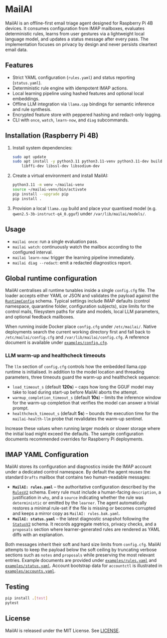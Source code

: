 # MailAI

MailAI is an offline-first email triage agent designed for Raspberry Pi 4B devices.
It consumes configuration from IMAP mailboxes, evaluates deterministic rules,
learns from user gestures via a lightweight local language model, and updates a
status message after every pass. The implementation focuses on privacy by design
and never persists cleartext email data.

## Features

- Strict YAML configuration (`rules.yaml`) and status reporting (`status.yaml`).
- Deterministic rule engine with idempotent IMAP actions.
- Local learning pipeline using hashed features and optional local embeddings.
- Offline LLM integration via `llama.cpp` bindings for semantic inference and
  rule synthesis.
- Encrypted feature store with peppered hashing and redact-only logging.
- CLI with `once`, `watch`, `learn-now`, and `diag` subcommands.

## Installation (Raspberry Pi 4B)

1. Install system dependencies:
   ```bash
   sudo apt update
   sudo apt install -y python3.11 python3.11-venv python3.11-dev build-essential \
       libffi-dev libssl-dev libsodium-dev
   ```
2. Create a virtual environment and install MailAI:
   ```bash
   python3.11 -m venv ~/mailai-venv
   source ~/mailai-venv/bin/activate
   pip install --upgrade pip
   pip install .
   ```
3. Provision a local `llama.cpp` build and place your quantised model
   (e.g. `qwen2.5-3b-instruct-q4_0.gguf`) under `/var/lib/mailai/models/`.

## Usage

- `mailai once`: run a single evaluation pass.
- `mailai watch`: continuously watch the mailbox according to the configured
  interval.
- `mailai learn-now`: trigger the learning pipeline immediately.
- `mailai diag --redact`: emit a redacted diagnostics report.

## Global runtime configuration

MailAI centralises all runtime tunables inside a single `config.cfg` file. The
loader accepts either YAML or JSON and validates the payload against the
[`RuntimeConfig`](mailai/src/mailai/config/schema.py) schema. Typical settings
include IMAP defaults (control namespace, quarantine folder, configuration
subjects), size limits for the control mails, filesystem paths for state and
models, local LLM parameters, and optional feedback mailboxes.

When running inside Docker place `config.cfg` under `/etc/mailai/`. Native
deployments search the current working directory first and fall back to
`/etc/mailai/config.cfg` and `/var/lib/mailai/config.cfg`. A reference document
is available under [`examples/config.cfg`](../examples/config.cfg).

### LLM warm-up and healthcheck timeouts

The `llm` section of `config.cfg` controls how the embedded llama.cpp runtime is
initialised. In addition to the model location and threading parameters, three
timeouts guard the warm-up and healthcheck sequence:

- `load_timeout_s` (default **120s**) – caps how long the GGUF model may take to
  load during start-up before MailAI aborts the attempt.
- `warmup_completion_timeout_s` (default **10s**) – limits the inference window
  for the warm-up completion that verifies the model can answer a trivial
  prompt.
- `healthcheck_timeout_s` (default **5s**) – bounds the execution time for the
  `mailai-health-llm` probe that revalidates the warm-up sentinel.

Increase these values when running larger models or slower storage where the
initial load might exceed the defaults. The sample configuration documents
recommended overrides for Raspberry Pi deployments.

## IMAP YAML Configuration

MailAI stores its configuration and diagnostics inside the IMAP account under a
dedicated control namespace. By default the agent reuses the standard `Drafts`
mailbox that contains two human-readable messages:

- **`MailAI: rules.yaml`** – the authoritative configuration described by the
  [`RulesV2`](mailai/src/mailai/config/schema.py) schema. Every rule must include
  a human-facing `description`, a justification in `why`, and a `source`
  indicating whether the rule was `deterministic` or emitted by the
  `learner`. The agent automatically restores a minimal rule-set if the file is
  missing or becomes corrupted and keeps a mirror copy as
  `MailAI: rules.bak.yaml`.
- **`MailAI: status.yaml`** – the latest diagnostic snapshot following the
  [`StatusV2`](mailai/src/mailai/config/schema.py) schema. It records aggregate
  metrics, privacy checks, and a `proposals` section where learner-generated
  rules are rendered as YAML diffs with an explanation.

Both messages inherit their soft and hard size limits from `config.cfg`. MailAI
attempts to keep the payload below the soft ceiling by truncating verbose
sections such as `notes` and `proposals` while preserving the most relevant
entries. Example documents are provided under
[`examples/rules.yaml`](../examples/rules.yaml) and
[`examples/status.yaml`](../examples/status.yaml). Account bootstrap data for
`accountctl` is illustrated in [`examples/accounts.yaml`](../examples/accounts.yaml).

## Testing

```bash
pip install .[test]
pytest
```

## License

MailAI is released under the MIT License. See [LICENSE](LICENSE).
